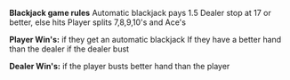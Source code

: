**Blackjack game rules**
Automatic blackjack pays 1.5
Dealer stop at 17 or better, else hits
Player splits 7,8,9,10's and Ace's

**Player Win's:**
if they get an automatic blackjack
If they have a better hand than the dealer
if the dealer bust

**Dealer Win's:**
if the player busts
better hand than the player
